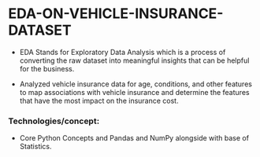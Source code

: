 # EDA-ON-VEHICLE-INSURANCE-DATASET

  * EDA Stands for Exploratory Data Analysis which is a process of converting the raw dataset into meaningful insights that can be helpful for the business.

  * Analyzed vehicle insurance data for age, conditions, and other features to map associations with vehicle insurance and determine the features that have the most impact on the insurance cost. 

### Technologies/concept:

  *  Core Python Concepts and Pandas and NumPy alongside with base of Statistics.
